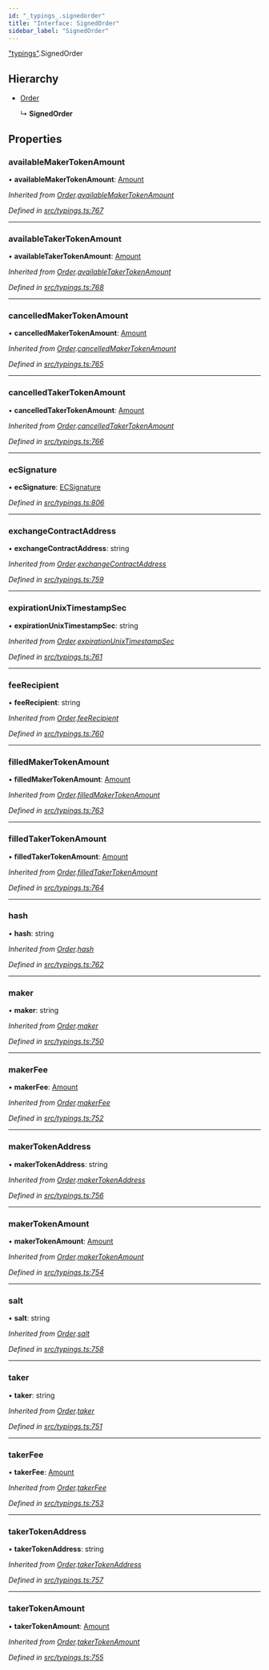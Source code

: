 ```yaml
---
id: "_typings_.signedorder"
title: "Interface: SignedOrder"
sidebar_label: "SignedOrder"
---
```


["typings"](../modules/_typings_.md).SignedOrder

## Hierarchy

* [Order](_typings_.order.md)

  ↳ **SignedOrder**

## Properties

### availableMakerTokenAmount

•  **availableMakerTokenAmount**: [Amount](_typings_.amount.md)

*Inherited from [Order](_typings_.order.md).[availableMakerTokenAmount](_typings_.order.md#availablemakertokenamount)*

*Defined in [src/typings.ts:767](https://github.com/trustlines-protocol/clientlib/blob/a897659/src/typings.ts#L767)*

___

### availableTakerTokenAmount

•  **availableTakerTokenAmount**: [Amount](_typings_.amount.md)

*Inherited from [Order](_typings_.order.md).[availableTakerTokenAmount](_typings_.order.md#availabletakertokenamount)*

*Defined in [src/typings.ts:768](https://github.com/trustlines-protocol/clientlib/blob/a897659/src/typings.ts#L768)*

___

### cancelledMakerTokenAmount

•  **cancelledMakerTokenAmount**: [Amount](_typings_.amount.md)

*Inherited from [Order](_typings_.order.md).[cancelledMakerTokenAmount](_typings_.order.md#cancelledmakertokenamount)*

*Defined in [src/typings.ts:765](https://github.com/trustlines-protocol/clientlib/blob/a897659/src/typings.ts#L765)*

___

### cancelledTakerTokenAmount

•  **cancelledTakerTokenAmount**: [Amount](_typings_.amount.md)

*Inherited from [Order](_typings_.order.md).[cancelledTakerTokenAmount](_typings_.order.md#cancelledtakertokenamount)*

*Defined in [src/typings.ts:766](https://github.com/trustlines-protocol/clientlib/blob/a897659/src/typings.ts#L766)*

___

### ecSignature

•  **ecSignature**: [ECSignature](_typings_.ecsignature.md)

*Defined in [src/typings.ts:806](https://github.com/trustlines-protocol/clientlib/blob/a897659/src/typings.ts#L806)*

___

### exchangeContractAddress

•  **exchangeContractAddress**: string

*Inherited from [Order](_typings_.order.md).[exchangeContractAddress](_typings_.order.md#exchangecontractaddress)*

*Defined in [src/typings.ts:759](https://github.com/trustlines-protocol/clientlib/blob/a897659/src/typings.ts#L759)*

___

### expirationUnixTimestampSec

•  **expirationUnixTimestampSec**: string

*Inherited from [Order](_typings_.order.md).[expirationUnixTimestampSec](_typings_.order.md#expirationunixtimestampsec)*

*Defined in [src/typings.ts:761](https://github.com/trustlines-protocol/clientlib/blob/a897659/src/typings.ts#L761)*

___

### feeRecipient

•  **feeRecipient**: string

*Inherited from [Order](_typings_.order.md).[feeRecipient](_typings_.order.md#feerecipient)*

*Defined in [src/typings.ts:760](https://github.com/trustlines-protocol/clientlib/blob/a897659/src/typings.ts#L760)*

___

### filledMakerTokenAmount

•  **filledMakerTokenAmount**: [Amount](_typings_.amount.md)

*Inherited from [Order](_typings_.order.md).[filledMakerTokenAmount](_typings_.order.md#filledmakertokenamount)*

*Defined in [src/typings.ts:763](https://github.com/trustlines-protocol/clientlib/blob/a897659/src/typings.ts#L763)*

___

### filledTakerTokenAmount

•  **filledTakerTokenAmount**: [Amount](_typings_.amount.md)

*Inherited from [Order](_typings_.order.md).[filledTakerTokenAmount](_typings_.order.md#filledtakertokenamount)*

*Defined in [src/typings.ts:764](https://github.com/trustlines-protocol/clientlib/blob/a897659/src/typings.ts#L764)*

___

### hash

•  **hash**: string

*Inherited from [Order](_typings_.order.md).[hash](_typings_.order.md#hash)*

*Defined in [src/typings.ts:762](https://github.com/trustlines-protocol/clientlib/blob/a897659/src/typings.ts#L762)*

___

### maker

•  **maker**: string

*Inherited from [Order](_typings_.order.md).[maker](_typings_.order.md#maker)*

*Defined in [src/typings.ts:750](https://github.com/trustlines-protocol/clientlib/blob/a897659/src/typings.ts#L750)*

___

### makerFee

•  **makerFee**: [Amount](_typings_.amount.md)

*Inherited from [Order](_typings_.order.md).[makerFee](_typings_.order.md#makerfee)*

*Defined in [src/typings.ts:752](https://github.com/trustlines-protocol/clientlib/blob/a897659/src/typings.ts#L752)*

___

### makerTokenAddress

•  **makerTokenAddress**: string

*Inherited from [Order](_typings_.order.md).[makerTokenAddress](_typings_.order.md#makertokenaddress)*

*Defined in [src/typings.ts:756](https://github.com/trustlines-protocol/clientlib/blob/a897659/src/typings.ts#L756)*

___

### makerTokenAmount

•  **makerTokenAmount**: [Amount](_typings_.amount.md)

*Inherited from [Order](_typings_.order.md).[makerTokenAmount](_typings_.order.md#makertokenamount)*

*Defined in [src/typings.ts:754](https://github.com/trustlines-protocol/clientlib/blob/a897659/src/typings.ts#L754)*

___

### salt

•  **salt**: string

*Inherited from [Order](_typings_.order.md).[salt](_typings_.order.md#salt)*

*Defined in [src/typings.ts:758](https://github.com/trustlines-protocol/clientlib/blob/a897659/src/typings.ts#L758)*

___

### taker

•  **taker**: string

*Inherited from [Order](_typings_.order.md).[taker](_typings_.order.md#taker)*

*Defined in [src/typings.ts:751](https://github.com/trustlines-protocol/clientlib/blob/a897659/src/typings.ts#L751)*

___

### takerFee

•  **takerFee**: [Amount](_typings_.amount.md)

*Inherited from [Order](_typings_.order.md).[takerFee](_typings_.order.md#takerfee)*

*Defined in [src/typings.ts:753](https://github.com/trustlines-protocol/clientlib/blob/a897659/src/typings.ts#L753)*

___

### takerTokenAddress

•  **takerTokenAddress**: string

*Inherited from [Order](_typings_.order.md).[takerTokenAddress](_typings_.order.md#takertokenaddress)*

*Defined in [src/typings.ts:757](https://github.com/trustlines-protocol/clientlib/blob/a897659/src/typings.ts#L757)*

___

### takerTokenAmount

•  **takerTokenAmount**: [Amount](_typings_.amount.md)

*Inherited from [Order](_typings_.order.md).[takerTokenAmount](_typings_.order.md#takertokenamount)*

*Defined in [src/typings.ts:755](https://github.com/trustlines-protocol/clientlib/blob/a897659/src/typings.ts#L755)*
